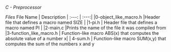 *C - Preprocessor*

*Files*
File Name | Description
| :---: | :---:|
|0-object_like_macro.h |Header file that defines a macro named SIZE |
|1-pi.h | Header file that defines a macro named PI |
|2-main.c |Prints the name of the file it was compiled from
|3-function_like_macro.h | Function-like macro ABS(x) that computes the absolute value of a number x|
| 4-sum.h | Function-like macro SUM(x,y) that computes the sum of the numbers x and y

